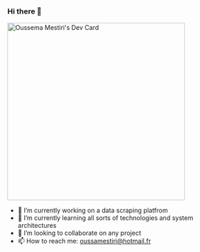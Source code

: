 ### Hi there 👋
<a href="https://app.daily.dev/NephilimFury"><img src="https://api.daily.dev/devcards/d086b897cc624918a39b8372f2a35062.png?r=p0t" width="400" alt="Oussema Mestiri's Dev Card"/></a>

- 🔭 I’m currently working on a data scraping platfrom
- 🌱 I’m currently learning all sorts of technologies and system architectures
- 👯 I’m looking to collaborate on any project
- 📫 How to reach me: oussamestiri@hotmail.fr

<!--
**oussema-mestiri2/oussema-mestiri2** is a ✨ _special_ ✨ repository because its `README.md` (this file) appears on your GitHub profile.

Here are some ideas to get you started:



-->
